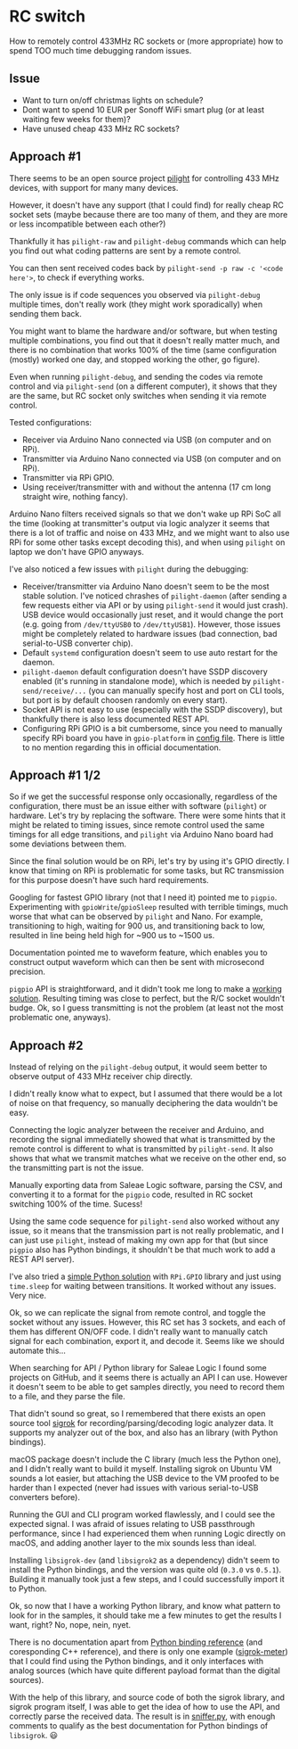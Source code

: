 # RC switch
How to remotely control 433MHz RC sockets or (more appropriate) how to spend TOO much time debugging random issues.

## Issue
* Want to turn on/off christmas lights on schedule?
* Dont want to spend 10 EUR per Sonoff WiFi smart plug (or at least waiting few weeks for them)?
* Have unused cheap 433 MHz RC sockets?

## Approach #1
There seems to be an open source project [pilight](https://www.pilight.org/) for controlling 433 MHz devices, with support for many many devices.

However, it doesn't have any support (that I could find) for really cheap RC socket sets (maybe because there are too many of them, and they are more or less incompatible between each other?)

Thankfully it has `pilight-raw` and `pilight-debug` commands which can help you find out what coding patterns are sent by a remote control.

You can then sent received codes back by `pilight-send -p raw -c '<code here'>`, to check if everything works.

The only issue is if code sequences you observed via `pilight-debug` multiple times, don't really work (they might work sporadically) when sending them back.

You might want to blame the hardware and/or software, but when testing multiple combinations, you find out that it doesn't really matter much, and there is no combination that works 100% of the time (same configuration (mostly) worked one day, and stopped working the other, go figure).

Even when running `pilight-debug`, and sending the codes via remote control and via `pilight-send` (on a different computer), it shows that they are the same, but RC socket only switches when sending it via remote control.

Tested configurations:
* Receiver via Arduino Nano connected via USB (on computer and on RPi).
* Transmitter via Arduino Nano connected via USB (on computer and on RPi).
* Transmitter via RPi GPIO.
* Using receiver/transmitter with and without the antenna (17 cm long straight wire, nothing fancy).

Arduino Nano filters received signals so that we don't wake up RPi SoC all the time (looking at transmitter's output via logic analyzer it seems that there is a lot of traffic and noise on 433 MHz, and we might want to also use RPi for some other tasks except decoding this), and when using `pilight` on laptop we don't have GPIO anyways.

I've also noticed a few issues with `pilight` during the debugging:
* Receiver/transmitter via Arduino Nano doesn't seem to be the most stable solution. I've noticed chrashes of `pilight-daemon` (after sending a few requests either via API or by using `pilight-send` it would just crash). USB device would occasionally just reset, and it would change the port (e.g. going from `/dev/ttyUSB0` to `/dev/ttyUSB1`). However, those issues might be completely related to hardware issues (bad connection, bad serial-to-USB converter chip).
* Default `systemd` configuration doesn't seem to use auto restart for the daemon.
* `pilight-daemon` default configuration doesn't have SSDP discovery enabled (it's running in standalone mode), which is needed by `pilight-send/receive/...` (you can manually specify host and port on CLI tools, but port is by default choosen randomly on every start).
* Socket API is not easy to use (especially with the SSDP discovery), but thankfully there is also less documented REST API.
* Configuring RPi GPIO is a bit cumbersome, since you need to manually specify RPi board you have in `gpio-platform` in [config file](./pilight-config.json). There is little to no mention regarding this in official documentation.

## Approach #1 1/2
So if we get the successful response only occasionally, regardless of the configuration, there must be an issue either with software (`pilight`) or hardware. Let's try by replacing the software. There were some hints that it might be related to timing issues, since remote control used the same timings for all edge transitions, and `pilight` via Arduino Nano board had some deviations between them.

Since the final solution would be on RPi, let's try by using it's GPIO directly. I know that timing on RPi is problematic for some tasks, but RC transmission for this purpose doesn't have such hard requirements.

Googling for fastest GPIO library (not that I need it) pointed me to `pigpio`. Experimenting with `gpioWrite`/`gpioSleep` resulted with terrible timings, much worse that what can be observed by `pilight` and Nano. For example, transitioning to high, waiting for 900 us, and transitioning back to low, resulted in line being held high for ~900 us to ~1500 us.

Documentation pointed me to waveform feature, which enables you to construct output waveform which can then be sent with microsecond precision.

`pigpio` API is straightforward, and it didn't took me long to make a [working solution](./toggle.c). Resulting timing was close to perfect, but the R/C socket wouldn't budge. Ok, so I guess transmitting is not the problem (at least not the most problematic one, anyways).

## Approach #2
Instead of relying on the `pilight-debug` output, it would seem better to observe output of 433 MHz receiver chip directly.

I didn't really know what to expect, but I assumed that there would be a lot of noise on that frequency, so manually deciphering the data wouldn't be easy.

Connecting the logic analyzer between the receiver and Arduino, and recording the signal immediatelly showed that what is transmitted by the remote control is different to what is transmitted by `pilight-send`. It also shows that what we transmit matches what we receive on the other end, so the transmitting part is not the issue.

Manually exporting data from Saleae Logic software, parsing the CSV, and converting it to a format for the `pigpio` code, resulted in RC socket switching 100% of the time. Sucess!

Using the same code sequence for `pilight-send` also worked without any issue, so it means that the transmission part is not really problematic, and I can just use `pilight`, instead of making my own app for that (but since `pigpio` also has Python bindings, it shouldn't be that much work to add a REST API server).

I've also tried a [simple Python solution](./toggle.py) with `RPi.GPIO` library and just using `time.sleep` for waiting between transitions. It worked without any issues. Very nice.

Ok, so we can replicate the signal from remote control, and toggle the socket without any issues. However, this RC set has 3 sockets, and each of them has different ON/OFF code. I didn't really want to manually catch signal for each combination, export it, and decode it. Seems like we should automate this...

When searching for API / Python library for Saleae Logic I found some projects on GitHub, and it seems there is actually an API I can use. However it doesn't seem to be able to get samples directly, you need to record them to a file, and they parse the file.

That didn't sound so great, so I remembered that there exists an open source tool [sigrok](http://sigrok.org/) for recording/parsing/decoding logic analyzer data. It supports my analyzer out of the box, and also has an library (with Python bindings).

macOS package doesn't include the C library (much less the Python one), and I didn't really want to build it myself. Installing sigrok on Ubuntu VM sounds a lot easier, but attaching the USB device to the VM proofed to be harder than I expected (never had issues with various serial-to-USB converters before).

Running the GUI and CLI program worked flawlessly, and I could see the expected signal. I was afraid of issues relating to USB passthrough performance, since I had experienced them when running Logic directly on macOS, and adding another layer to the mix sounds less than ideal.

Installing `libsigrok-dev` (and `libsigrok2` as a dependency) didn't seem to install the Python bindings, and the version was quite old (`0.3.0` vs `0.5.1`). Building it manually took just a few steps, and I could successfully import it to Python.

Ok, so now that I have a working Python library, and know what pattern to look for in the samples, it should take me a few minutes to get the results I want, right? No, nope, nein, nyet.

There is no documentation apart from [Python binding reference](https://sigrok.org/api/libsigrok/unstable/bindings/python/index.html) (and coresponding C++ reference), and there is only one example ([sigrok-meter](https://sigrok.org/wiki/Sigrok-meter)) that I could find using the Python bindings, and it only interfaces with analog sources (which have quite different payload format than the digital sources).

With the help of this library, and source code of both the sigrok library, and sigrok program itself, I was able to get the idea of how to use the API, and correctly parse the received data. The result is in [sniffer.py](./sniffer.py), with enough comments to qualify as the best documentation for Python bindings of `libsigrok`. 😃
